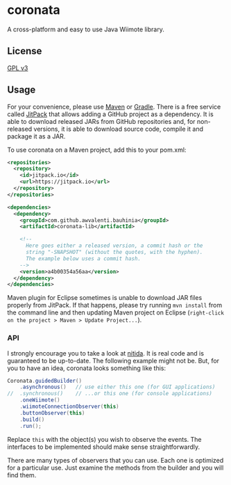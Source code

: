 # coronata
A cross-platform and easy to use Java Wiimote library.

## License
[GPL v3](http://www.gnu.org/licenses/gpl-3.0.en.html)

## Usage
For your convenience, please use [Maven](https://maven.apache.org) or [Gradle](http://gradle.org/). There is a free service called [JitPack](https://jitpack.io/) that allows adding a GitHub project as a dependency. It is able to download released JARs from GitHub repositories and, for non-released versions, it is able to download source code, compile it and package it as a JAR.

To use coronata on a Maven project, add this to your pom.xml:

```xml
<repositories>
  <repository>
    <id>jitpack.io</id>
    <url>https://jitpack.io</url>
  </repository>
</repositories>

<dependencies>
  <dependency>
    <groupId>com.github.awvalenti.bauhinia</groupId>
    <artifactId>coronata-lib</artifactId>

    <!--
      Here goes either a released version, a commit hash or the
      string "-SNAPSHOT" (without the quotes, with the hyphen).
      The example below uses a commit hash.
    -->
    <version>a4b00354a56aa</version>
  </dependency>
</dependencies>
```

Maven plugin for Eclipse sometimes is unable to download JAR files properly from JitPack. If that happens, please try running ```mvn install``` from the command line and then updating Maven project on Eclipse (```right-click on the project > Maven > Update Project...```).

### API
I strongly encourage you to take a look at [nitida](https://github.com/awvalenti/bauhinia/tree/master/nitida). It is real code and is guaranteed to be up-to-date. The following example might not be. But, for you to have an idea, coronata looks something like this:
```java
Coronata.guidedBuilder()
    .asynchronous()   // use either this one (for GUI applications)
//  .synchronous()    // ...or this one (for console applications)
    .oneWiimote()
    .wiimoteConnectionObserver(this)
    .buttonObserver(this)
    .build()
    .run();
```
Replace ```this``` with the object(s) you wish to observe the events. The interfaces to be implemented should make sense straightforwardly.

There are many types of observers that you can use. Each one is optimized for a particular use. Just examine the methods from the builder and you will find them.
